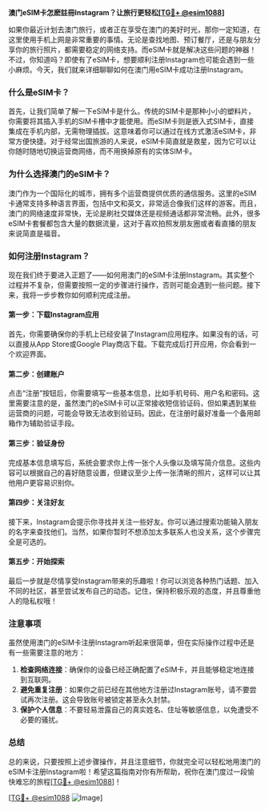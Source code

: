 **澳门eSIM卡怎麽註冊Instagram？让旅行更轻松[[TG💪+ @esim1088](https://t.me/s/esim1088)]**

如果你最近计划去澳门旅行，或者正在享受在澳门的美好时光，那你一定知道，在这里使用手机上网是非常重要的事情。无论是查找地图、预订餐厅，还是与朋友分享你的旅行照片，都需要稳定的网络支持。而eSIM卡就是解决这些问题的神器！不过，你知道吗？即使有了eSIM卡，想要顺利注册Instagram也可能会遇到一些小麻烦。今天，我们就来详细聊聊如何在澳门用eSIM卡成功注册Instagram。

### 什么是eSIM卡？

首先，让我们简单了解一下eSIM卡是什么。传统的SIM卡是那种小小的塑料片，你需要将其插入手机的SIM卡槽中才能使用。而eSIM卡则是嵌入式SIM卡，直接集成在手机内部，无需物理插拔。这意味着你可以通过在线方式激活eSIM卡，非常方便快捷。对于经常出国旅游的人来说，eSIM卡简直就是救星，因为它可以让你随时随地切换运营商网络，而不用换掉原有的实体SIM卡。

### 为什么选择澳门的eSIM卡？

澳门作为一个国际化的城市，拥有多个运营商提供优质的通信服务。这里的eSIM卡通常支持多种语言界面，包括中文和英文，非常适合像我们这样的游客。而且，澳门的网络速度非常快，无论是刷社交媒体还是视频通话都非常流畅。此外，很多eSIM卡套餐都包含大量的数据流量，这对于喜欢拍照发朋友圈或者看直播的朋友来说简直是福音。

### 如何注册Instagram？

现在我们终于要进入正题了——如何用澳门的eSIM卡注册Instagram。其实整个过程并不复杂，但需要按照一定的步骤进行操作，否则可能会遇到一些问题。接下来，我将一步步教你如何顺利完成注册。

#### 第一步：下载Instagram应用

首先，你需要确保你的手机上已经安装了Instagram应用程序。如果没有的话，可以直接从App Store或Google Play商店下载。下载完成后打开应用，你会看到一个欢迎界面。

#### 第二步：创建账户

点击“注册”按钮后，你需要填写一些基本信息，比如手机号码、用户名和密码。这里需要注意的是，虽然澳门的eSIM卡可以正常接收短信验证码，但如果遇到某些运营商的问题，可能会导致无法收到验证码。因此，在注册时最好准备一个备用邮箱作为辅助验证手段。

#### 第三步：验证身份

完成基本信息填写后，系统会要求你上传一张个人头像以及填写简介信息。这些内容可以根据自己的喜好随意设置，但建议至少上传一张清晰的照片，这样可以让其他用户更容易识别你。

#### 第四步：关注好友

接下来，Instagram会提示你寻找并关注一些好友。你可以通过搜索功能输入朋友的名字来查找他们。当然，如果你暂时不想添加太多联系人也没关系，这个步骤完全是可选的。

#### 第五步：开始探索

最后一步就是尽情享受Instagram带来的乐趣啦！你可以浏览各种热门话题、加入不同的社区，甚至尝试发布自己的动态。记住，保持积极乐观的态度，并且尊重他人的隐私权哦！

### 注意事项

虽然使用澳门的eSIM卡注册Instagram听起来很简单，但在实际操作过程中还是有一些需要注意的地方：

1. **检查网络连接**：确保你的设备已经正确配置了eSIM卡，并且能够稳定地连接到互联网。
2. **避免重复注册**：如果你之前已经在其他地方注册过Instagram账号，请不要尝试再次注册。这会导致账号被锁定甚至永久封禁。
3. **保护个人信息**：不要轻易泄露自己的真实姓名、住址等敏感信息，以免遭受不必要的骚扰。

### 总结

总的来说，只要按照上述步骤操作，并且注意细节，你就完全可以轻松地用澳门的eSIM卡注册Instagram啦！希望这篇指南对你有所帮助，祝你在澳门度过一段愉快难忘的旅程[[TG💪+ @esim1088](https://t.me/s/esim1088)]！

[[TG💪+ @esim1088](https://t.me/s/esim1088) ![Image](https://i.postimg.cc/4NQfJmqS/Snipaste-2025-05-13-00-14-12.png)]
